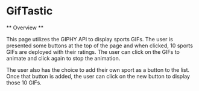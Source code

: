 # GifTastic

** Overview **

This page utilizes the GIPHY API to display sports GIFs. The user is presented some buttons at the top of the page and when clicked, 10 sports GIFs are deployed with their ratings. The user can click on the GIFs to animate and click again to stop the animation.

The user also has the choice to add their own sport as a button to the list. Once that button is added, the user can click on the new button to display those 10 GIFs.


